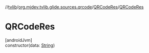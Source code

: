 //[tvlib](../../../index.md)/[org.mjdev.tvlib.glide.sources.qrcode](../index.md)/[QRCodeRes](index.md)/[QRCodeRes](-q-r-code-res.md)

# QRCodeRes

[androidJvm]\
constructor(data: [String](https://kotlinlang.org/api/latest/jvm/stdlib/kotlin/-string/index.html))
